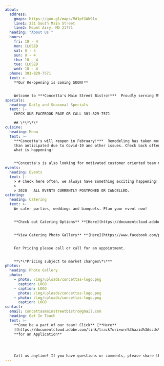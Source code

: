 ```yaml
---
about:
  address:
    gmaps: https://goo.gl/maps/Md1pfGAk91o
    line1: 231 South Main Street
    line2: Mount Airy, MD 21771
  heading: "About Us "
  hours:
    fri: 10 - 4
    mon: CLOSED
    sat: 8 - 4
    sun: 8 - 4
    thu: 10 - 4
    tue: CLOSED
    wed: 10 - 4
  phone: 301-829-7571
  text: >-
    **Our Re-opening is coming SOON!**


    Welcome to ***Concetta's Main Street Bistro!***  Proudly serving Mt. Airy since **2008**, we are located in historic downtown in the old firehouse.  We feature a complete all day breakfast menu.  Concetta's is famous for our amazing one of kind sandwiches, subs, wraps, salads, and homemade soups.  Once open, we will be focusing on Carry out and Curb side service with no indoor dining at present.  We look forward to Spring when we can set up our amazing patio area for your dining enjoyment.
specials:
  heading: Daily and Seasonal Specials
  text: |-
    CHECK OUR FACEBOOK PAGE OR CALL 301-829-7571

    ## \*\*\*\*
cuisine:
  heading: Menu
  text: >-
    ***Concetta's will reopen in February!***  Remodeling has taken more time
    than anticipated due to Covid-19 and other issues. Check back often to see
    what is happening!


    **Concetta's is also looking for motivated customer oriented team members!  Please click the link to download and fill out an application today!**
events:
  heading: Events
  text: |-
    > # Check here often, we always have something exciting happening!
    >
    > 2020   ALL EVENTS CURRENTLY POSTPONED OR CANCELLED.
catering:
  heading: Catering
  text: >-
    We cater parties, weddings and banquets. Plan your event now!


    **Check out Catering Options** **[Here](https://documentcloud.adobe.com/link/track?uri=urn%3Aaaid%3Ascds%3AUS%3A398dbed5-aab2-403b-ba43-cfaf3a34fc4a)**\*\*\*\*


    **View Catering Photo Gallery** **[Here](https://www.facebook.com/pg/Concettas-Mainstreet-Bistro-108116492564016/photos/?tab=album&album_id=2803219223053716)**\*\*\*\*


    For Pricing please call or call for an appointment. 


    **\*\*Pricing subject to market changes\*\***
photos:
  heading: Photo Gallery
  photo:
    - photo: /img/uploads/concettas-logo.png
      caption: LOGO
    - caption: LOGO
      photo: /img/uploads/concettas-logo.png
    - photo: /img/uploads/concettas-logo.png
      caption: LOGO
contact:
  email: concettasmainstreetbistro@gmail.com
  heading: Get In Touch
  text: >-
    **Come be a part of our team! Click** [**Here**
    ](https://documentcloud.adobe.com/link/track?uri=urn%3Aaaid%3Ascds%3AUS%3A5532b0d6-c904-4048-b722-2f21e07c5ef4)
    **for an Application** 




    Call us anytime! If you have questions or comments, please share them with us below.
---
```

